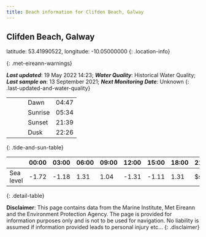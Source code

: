 ```yaml
---
title: Beach information for Clifden Beach, Galway
---
```

## Clifden Beach, Galway 

latitude: 53.41990522, longitude: -10.05000000
{: .location-info}


{: .met-eireann-warnings}

___Last updated___: 19 May 2022 14:23; ___Water Quality___: Historical Water Quality;
___Last sample on___: 13 September 2021; ___Next Monitoring Date___: Unknown
{: .last-updated-and-water-quality}

|   |   |   |   |   |
|---|---|---|---|---|
|   |   |   | Dawn  | 04:47 |
|   |   |   | Sunrise  | 05:34 |
|   |   |   | Sunset  | 21:39 |
|   |   |   | Dusk  | 22:26 |
{: .tide-and-sun-table}

<div></div>

| | 00:00 | 03:00 | 06:00 | 09:00 | 12:00 | 15:00 | 18:00 | 21:00 |
|---|---|---|---|---|---|---|---|---|
| Sea level | -1.72 | -1.18 | 1.31 | 1.04| -1.31 | -1.11 | 1.31 | $sl21 |
{: .detail-table}

__Disclaimer__: This page contains data from the Marine Institute,
Met Eireann and the Environment Protection Agency. The page is provided for
information purposes only and is not to be used for navigation. No liability
is assumed if information provided leads to personal injury etc...
{: .disclaimer}